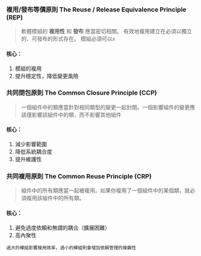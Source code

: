 ### 複用/發布等價原則 The Reuse / Release Equivalence Principle (REP)

> 軟體模組的 **複用性** 和 **發布** 應當密切相關。
> 有效地複用建立在必須以獨立的、可發布的形式存在。
> 模組必須可以x

#### 核心：
1. 模組的複用
2. 提升穩定性，降低變更風險

### 共同閉包原則 The Common Closure Principle (CCP)

  > 一個組件中的類應當針對相同類型的變更一起封閉。一個影響組件的變更應該僅影響該組件中的類，而不影響其他組件

#### 核心：
1. 減少影響範圍
2. 降低系統耦合度
3. 提升維護性

###  共同複用原則 The Common Reuse Principle (CRP)

> 組件中的所有類應當一起被複用。如果你複用了一個組件中的某個類，就必須複用該組件中的所有類。

#### 核心：
1. 避免過度依賴和無謂的耦合（擴展困難）
2. 高內聚性


```
過大的模組影響複用效率，過小的模組則會增加依賴管理的複雜性
```